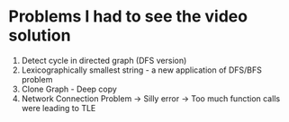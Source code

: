 # Problems I had to see the video solution 

1. Detect cycle in directed graph (DFS version)
2. Lexicographically smallest string - a new application of DFS/BFS problem
3. Clone Graph - Deep copy
4. Network Connection Problem -> Silly error -> Too much function calls were leading to TLE
